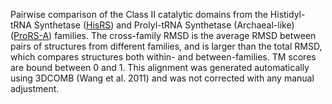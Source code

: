 Pairwise comparison of the Class II catalytic domains from the Histidyl-tRNA Synthetase (<a href='/class2/his'>HisRS</a>) and Prolyl-tRNA Synthetase (Archaeal-like) (<a href='/class2/pro1'>ProRS-A</a>) families. 
	The cross-family RMSD is the average RMSD between pairs of structures from different families, and is
	 larger than the total RMSD, which compares structures both within- and between-families. TM scores are bound between 0 and 1. 
	 This alignment was generated automatically using 3DCOMB (Wang et al. 2011) and was not corrected with any manual adjustment.
